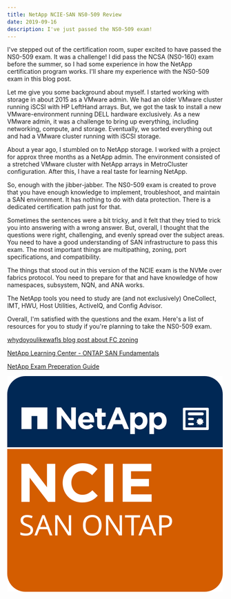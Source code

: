 ```yaml
---
title: NetApp NCIE-SAN NS0-509 Review
date: 2019-09-16
description: I've just passed the NS0-509 exam!
---
```

I've stepped out of the certification room, super excited to have passed the NS0-509 exam. It was a challenge! I did pass the NCSA (NS0-160) exam before the summer, so I had some experience in how the NetApp certification program works. I'll share my experience with the NS0-509 exam in this blog post.

Let me give you some background about myself. I started working with storage in about 2015 as a VMware admin. We had an older VMware cluster running iSCSI with HP LeftHand arrays. But, we got the task to install a new VMware-environment running DELL hardware exclusively. As a new VMware admin, it was a challenge to bring up everything, including networking, compute, and storage. Eventually, we sorted everything out and had a VMware cluster running with iSCSI storage. 

About a year ago, I stumbled on to NetApp storage. I worked with a project for approx three months as a NetApp admin. The environment consisted of a stretched VMware cluster with NetApp arrays in MetroCluster configuration. After this, I have a real taste for learning NetApp.  

So, enough with the jibber-jabber. The NS0-509 exam is created to prove that you have enough knowledge to implement, troubleshoot, and maintain a SAN environment.  It has nothing to do with data protection. There is a dedicated certification path just for that.

Sometimes the sentences were a bit tricky, and it felt that they tried to trick you into answering with a wrong answer. But, overall, I thought that the questions were right, challenging, and evenly spread over the subject areas. You need to have a good understanding of SAN infrastructure to pass this exam. The most important things are multipathing, zoning, port specifications, and compatibility. 

The things that stood out in this version of the NCIE exam is the NVMe over fabrics protocol. You need to prepare for that and have knowledge of how namespaces, subsystem, NQN, and ANA works.

The NetApp tools you need to study are (and not exclusively) OneCollect, IMT, HWU, Host Utilities, ActiveIQ, and Config Advisor.

Overall, I'm satisfied with the questions and the exam. Here's a list of resources for you to study if you're planning to take the NS0-509 exam.

[whydoyoulikewafls blog post about FC zoning](https://whydoyoulikewafls.wordpress.com/2019/07/31/zoning-for-cluster-storage-in-pictures/)

[NetApp Learning Center - ONTAP SAN Fundamentals](http://learningcenter.netapp.com/LC?ObjectType=Course&ObjectID=STRSW-WBT-SANFUND-REV01)

[NetApp Exam Preperation Guide](https://www.netapp.com/us/services-support/university/certification/ncie-san.aspx#prepare_your_exam)

![NCIE SAN Badge](./badge-NCIE-san-ontap.svg)


